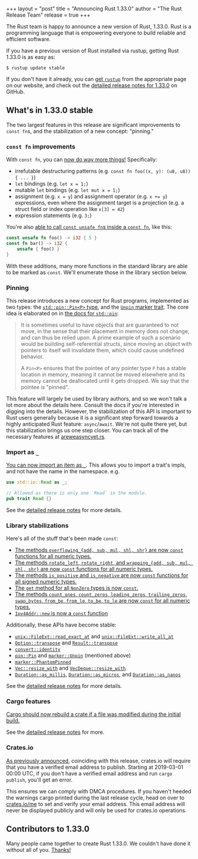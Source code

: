 +++
layout = "post"
title = "Announcing Rust 1.33.0"
author = "The Rust Release Team"
release = true
+++

The Rust team is happy to announce a new version of Rust, 1.33.0. Rust is a
programming language that is empowering everyone to build reliable and
efficient software.

If you have a previous version of Rust installed via rustup, getting Rust
1.33.0 is as easy as:

```console
$ rustup update stable
```

If you don't have it already, you can [get `rustup`][install] from the
appropriate page on our website, and check out the [detailed release notes for
1.33.0][notes] on GitHub.

[install]: https://www.rust-lang.org/install.html
[notes]: https://github.com/rust-lang/rust/blob/stable/RELEASES.md#version-1330-2019-02-28

## What's in 1.33.0 stable

The two largest features in this release are significant improvements to
`const fn`s, and the stabilization of a new concept: "pinning."

### `const fn` improvements

With `const fn`, you can [now do way more
things!](https://github.com/rust-lang/rust/pull/57175/) Specifically:

* irrefutable destructuring patterns (e.g. `const fn foo((x, y): (u8, u8)) { ... }`)
* `let` bindings (e.g. `let x = 1;`)
* mutable `let` bindings (e.g. `let mut x = 1;`)
* assignment (e.g. `x = y`) and assignment operator (e.g. `x += y`)
  expressions, even where the assignment target is a projection (e.g. a struct
  field or index operation like `x[3] = 42`)
* expression statements (e.g. `3;`)

You're also [able to call `const unsafe fn`s inside a `const
fn`](https://github.com/rust-lang/rust/pull/57067/), like this:

```rust
const unsafe fn foo() -> i32 { 5 }
const fn bar() -> i32 {
    unsafe { foo() }
}
```

With these additions, many more functions in the standard library are able to
be marked as `const`. We'll enumerate those in the library section below.

### Pinning

This release introduces a new concept for Rust programs, implemented as two
types: the [`std::pin::Pin<P>`
type](https://doc.rust-lang.org/std/pin/struct.Pin.html), and the [`Unpin`
marker trait](https://doc.rust-lang.org/std/marker/trait.Unpin.html). The core
idea is elaborated on in [the docs for
`std::pin`](https://doc.rust-lang.org/std/pin/index.html):

> It is sometimes useful to have objects that are guaranteed to not move, in
> the sense that their placement in memory does not change, and can thus be
> relied upon. A prime example of such a scenario would be building
> self-referential structs, since moving an object with pointers to itself will
> invalidate them, which could cause undefined behavior.
>
> A `Pin<P>` ensures that the pointee of any pointer type `P` has a stable location
> in memory, meaning it cannot be moved elsewhere and its memory cannot be
> deallocated until it gets dropped. We say that the pointee is "pinned".

This feature will largely be used by library authors, and so we won't talk a
lot more about the details here. Consult the docs if you're interested in
digging into the details. However, the stabilization of this API is important
to Rust users generally because it is a significant step forward towards a
highly anticipated Rust feature: `async`/`await`. We're not quite there yet,
but this stabilization brings us one step closer. You can track all of the
necessary features at [areweasyncyet.rs](https://areweasyncyet.rs/).

### Import as `_`

[You can now import an item as
`_`](https://github.com/rust-lang/rust/pull/56303/). This allows you to
import a trait's impls, and not have the name in the namespace. e.g.

```rust
use std::io::Read as _;

// Allowed as there is only one `Read` in the module.
pub trait Read {}
```

See the [detailed release notes][notes] for more details.

### Library stabilizations

Here's all of the stuff that's been made `const`:

- [The methods `overflowing_{add, sub, mul, shl, shr}` are now `const`
  functions for all numeric types.][57566]
- [The methods `rotate_left`, `rotate_right`, and `wrapping_{add, sub, mul, shl, shr}`
  are now `const` functions for all numeric types.][57105]
- [The methods `is_positive` and `is_negative` are now `const` functions for
  all signed numeric types.][57105]
- [The `get` method for all `NonZero` types is now `const`.][57167]
- [The methods `count_ones`, `count_zeros`, `leading_zeros`, `trailing_zeros`,
  `swap_bytes`, `from_be`, `from_le`, `to_be`, `to_le` are now `const` for all
  numeric types.][57234]
- [`Ipv4Addr::new` is now a `const` function][57234]

[57566]: https://github.com/rust-lang/rust/pull/57566
[57105]: https://github.com/rust-lang/rust/pull/57105
[57105]: https://github.com/rust-lang/rust/pull/57105
[57167]: https://github.com/rust-lang/rust/pull/57167
[57234]: https://github.com/rust-lang/rust/pull/57234
[57234]: https://github.com/rust-lang/rust/pull/57234

Additionally, these APIs have become stable:

- [`unix::FileExt::read_exact_at`] and [`unix::FileExt::write_all_at`]
- [`Option::transpose`] and [`Result::transpose`]
- [`convert::identity`]
- [`pin::Pin`] and [`marker::Unpin`] (mentioned above)
- [`marker::PhantomPinned`]
- [`Vec::resize_with`] and [`VecDeque::resize_with`]
- [`Duration::as_millis`], [`Duration::as_micros`], and [`Duration::as_nanos`]

[`unix::FileExt::read_exact_at`]: https://doc.rust-lang.org/std/os/unix/fs/trait.FileExt.html#method.read_exact_at
[`unix::FileExt::write_all_at`]: https://doc.rust-lang.org/std/os/unix/fs/trait.FileExt.html#method.write_all_at
[`Option::transpose`]: https://doc.rust-lang.org/std/option/enum.Option.html#method.transpose
[`Result::transpose`]: https://doc.rust-lang.org/std/result/enum.Result.html#method.transpose
[`convert::identity`]: https://doc.rust-lang.org/std/convert/fn.identity.html
[`pin::Pin`]: https://doc.rust-lang.org/std/pin/struct.Pin.html
[`marker::Unpin`]: https://doc.rust-lang.org/stable/std/marker/trait.Unpin.html
[`marker::PhantomPinned`]: https://doc.rust-lang.org/nightly/std/marker/struct.PhantomPinned.html
[`Vec::resize_with`]: https://doc.rust-lang.org/std/vec/struct.Vec.html#method.resize_with
[`VecDeque::resize_with`]: https://doc.rust-lang.org/std/collections/struct.VecDeque.html#method.resize_with
[`Duration::as_millis`]: https://doc.rust-lang.org/std/time/struct.Duration.html#method.as_millis
[`Duration::as_micros`]: https://doc.rust-lang.org/std/time/struct.Duration.html#method.as_micros
[`Duration::as_nanos`]: https://doc.rust-lang.org/std/time/struct.Duration.html#method.as_nanos

See the [detailed release notes][notes] for more details.

### Cargo features

[Cargo should now rebuild a crate if a file was modified during the initial
build.](https://github.com/rust-lang/cargo/pull/6484/)

See the [detailed release notes][notes] for more.

### Crates.io

[As previously announced][urlo-ann], coinciding with this release, crates.io
will require that you have a verified email address to publish. Starting at
2019-03-01 00:00 UTC, if you don't have a verified email address and run `cargo
publish`, you'll get an error.

This ensures we can comply with DMCA procedures. If you haven't heeded the
warnings cargo printed during the last release cycle, head on over to
[crates.io/me][me] to set and verify your email address. This email address
will never be displayed publicly and will only be used for crates.io operations.

[urlo-ann]: https://users.rust-lang.org/t/a-verified-email-address-will-be-required-to-publish-to-crates-io-starting-on-2019-02-28/22425
[me]: https://crates.io/me

## Contributors to 1.33.0

Many people came together to create Rust 1.33.0. We couldn't have done it
without all of you. [Thanks!](https://thanks.rust-lang.org/rust/1.33.0)

